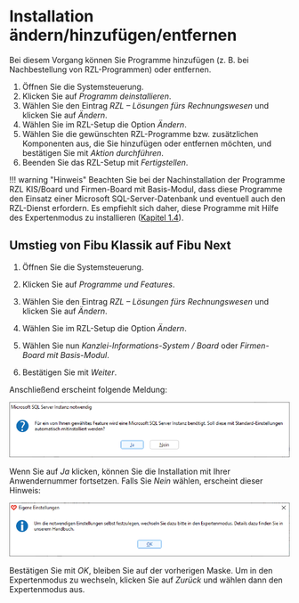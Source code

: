 # Installation ändern/hinzufügen/entfernen

Bei diesem Vorgang können Sie Programme hinzufügen (z. B. bei
Nachbestellung von RZL-Programmen) oder entfernen.

1.  Öffnen Sie die Systemsteuerung.
2.  Klicken Sie auf *Programm deinstallieren*.
3.  Wählen Sie den Eintrag *RZL – Lösungen fürs Rechnungswesen* und
    klicken Sie auf *Ändern*.
4.  Wählen Sie im RZL-Setup die Option *Ändern*.
5.  Wählen Sie die gewünschten RZL-Programme bzw. zusätzlichen
    Komponenten aus, die Sie hinzufügen oder entfernen möchten, und
    bestätigen Sie mit *Aktion durchführen*.
6.  Beenden Sie das RZL-Setup mit *Fertigstellen*.

!!! warning "Hinweis"
    Beachten Sie bei der Nachinstallation der Programme RZL KIS/Board und
    Firmen-Board mit Basis-Modul, dass diese Programme den Einsatz einer
    Microsoft SQL-Server-Datenbank und eventuell auch den RZL-Dienst
    erfordern. Es empfiehlt sich daher, diese Programme mit Hilfe des
    Expertenmodus zu installieren
    ([Kapitel 1.4](#expertenmodus-z.b.-für-netzwerkinstallation)).

## Umstieg von Fibu Klassik auf Fibu Next

1.  Öffnen Sie die Systemsteuerung.
2.  Klicken Sie auf *Programme und Features*.
3.  Wählen Sie den Eintrag *RZL – Lösungen fürs Rechnungswesen* und
    klicken Sie auf *Ändern*.
4.  Wählen Sie im RZL-Setup die Option *Ändern*.
5.  Wählen Sie nun *Kanzlei-Informations-System / Board* oder
    *Firmen-Board mit Basis-Modul*.

6.  Bestätigen Sie mit *Weiter*.

Anschließend erscheint folgende Meldung:

![Microsoft SQL Server Instanz notwendig](img/RZLSetup_SQLServerInstanzNotwendig.png)

Wenn Sie auf *Ja* klicken, können Sie die Installation mit Ihrer
Anwendernummer fortsetzen. Falls Sie *Nein* wählen, erscheint dieser
Hinweis:

![Eigene Einstellungen selbst festlegen](img/RZLSetup_HinweisEigeneEinstellungen.png)

Bestätigen Sie mit *OK*, bleiben Sie auf der vorherigen Maske.
Um in den Expertenmodus zu wechseln, klicken Sie auf *Zurück* und wählen
dann den Expertenmodus aus.